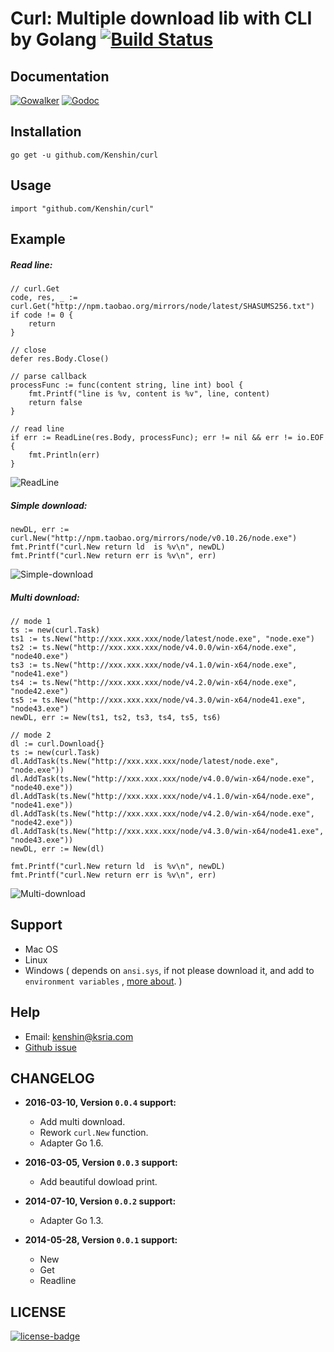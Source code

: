 Curl: Multiple download lib with CLI by Golang [![Build Status](https://api.travis-ci.org/Kenshin/curl.svg?branch=master)](https://travis-ci.org/Kenshin/curl)
================================

Documentation
---
[![Gowalker][gowalker-badge]][gowalker-link]
[![Godoc][godoc-badge]][godoc-link]

Installation
---
`go get -u github.com/Kenshin/curl`

Usage
---
`import "github.com/Kenshin/curl"`

Example
---
##### Read line:
```
// curl.Get
code, res, _ := curl.Get("http://npm.taobao.org/mirrors/node/latest/SHASUMS256.txt")
if code != 0 {
    return
}

// close
defer res.Body.Close()

// parse callback
processFunc := func(content string, line int) bool {
    fmt.Printf("line is %v, content is %v", line, content)
    return false
}

// read line
if err := ReadLine(res.Body, processFunc); err != nil && err != io.EOF {
    fmt.Println(err)
}
```
![ReadLine](http://i.imgur.com/7kUdIpE.png)

##### Simple download:
```
newDL, err := curl.New("http://npm.taobao.org/mirrors/node/v0.10.26/node.exe")
fmt.Printf("curl.New return ld  is %v\n", newDL)
fmt.Printf("curl.New return err is %v\n", err)
```
![Simple-download](http://i.imgur.com/bNBJ2kG.png)

##### Multi download:
```
// mode 1
ts := new(curl.Task)
ts1 := ts.New("http://xxx.xxx.xxx/node/latest/node.exe", "node.exe")
ts2 := ts.New("http://xxx.xxx.xxx/node/v4.0.0/win-x64/node.exe", "node40.exe")
ts3 := ts.New("http://xxx.xxx.xxx/node/v4.1.0/win-x64/node.exe", "node41.exe")
ts4 := ts.New("http://xxx.xxx.xxx/node/v4.2.0/win-x64/node.exe", "node42.exe")
ts5 := ts.New("http://xxx.xxx.xxx/node/v4.3.0/win-x64/node41.exe", "node43.exe")
newDL, err := New(ts1, ts2, ts3, ts4, ts5, ts6)

// mode 2
dl := curl.Download{}
ts := new(curl.Task)
dl.AddTask(ts.New("http://xxx.xxx.xxx/node/latest/node.exe", "node.exe"))
dl.AddTask(ts.New("http://xxx.xxx.xxx/node/v4.0.0/win-x64/node.exe", "node40.exe"))
dl.AddTask(ts.New("http://xxx.xxx.xxx/node/v4.1.0/win-x64/node.exe", "node41.exe"))
dl.AddTask(ts.New("http://xxx.xxx.xxx/node/v4.2.0/win-x64/node.exe", "node42.exe"))
dl.AddTask(ts.New("http://xxx.xxx.xxx/node/v4.3.0/win-x64/node41.exe", "node43.exe"))
newDL, err := New(dl)

fmt.Printf("curl.New return ld  is %v\n", newDL)
fmt.Printf("curl.New return err is %v\n", err)
```
![Multi-download](http://i.imgur.com/BRb7vm1.gif)

Support
---
* Mac OS
* Linux
* Windows ( depends on `ansi.sys`, if not please download it, and add to `environment variables` , [more about](https://en.wikipedia.org/wiki/ANSI.SYS).  )

Help
---
* Email: <kenshin@ksria.com>
* [Github issue](https://github.com/Kenshin/curl/issues/new)

CHANGELOG
---
* **2016-03-10, Version `0.0.4` support:**
    * Add multi download.
    * Rework `curl.New` function.
    * Adapter Go 1.6.

* **2016-03-05, Version `0.0.3` support:**
    * Add beautiful dowload print.

* **2014-07-10, Version `0.0.2` support:**
    * Adapter Go 1.3.

* **2014-05-28, Version `0.0.1` support:**
    * New
    * Get
    * Readline

LICENSE
---
[![license-badge]][license-link]

<!-- Link -->
[gowalker-badge]:   https://img.shields.io/badge/go_walker-documentation-green.svg
[gowalker-link]:    http://gowalker.org/github.com/kenshin/curl
[godoc-badge]:      https://godoc.org/github.com/kenshin/curl?status.svg
[godoc-link]:       https://godoc.org/github.com/kenshin/curl
[license-badge]:    https://img.shields.io/github/license/mashape/apistatus.svg
[license-link]:     https://opensource.org/licenses/MIT
